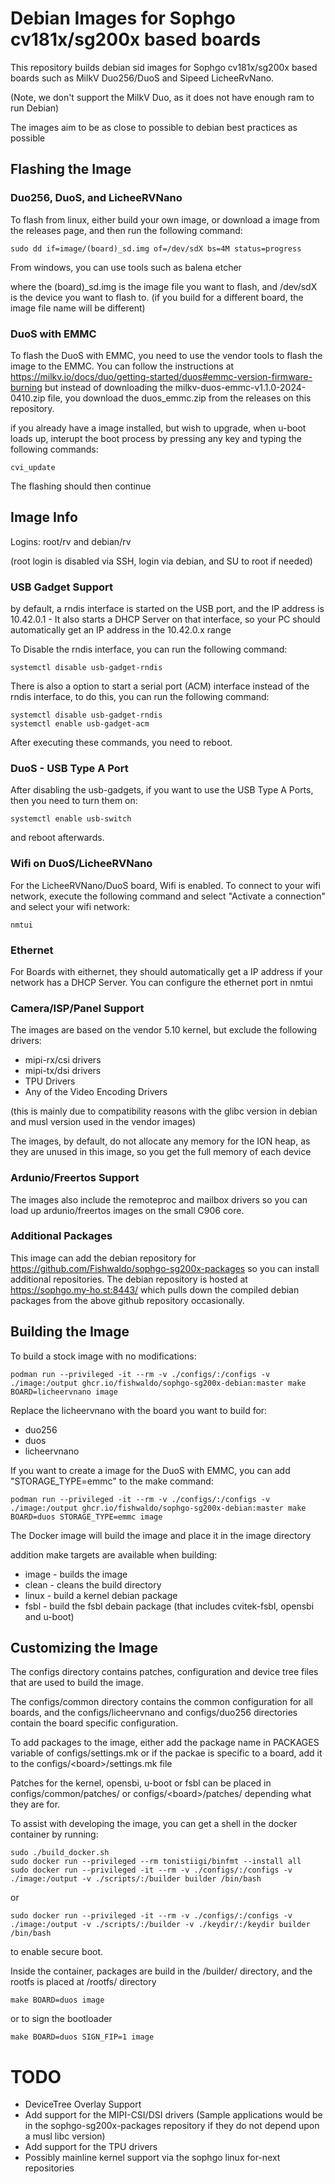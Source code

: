# Debian Images for Sophgo cv181x/sg200x based boards 
This repository builds debian sid images for Sophgo cv181x/sg200x based boards such as MilkV Duo256/DuoS and Sipeed LicheeRvNano.

(Note, we don't support the MilkV Duo, as it does not have enough ram to run Debian)

The images aim to be as close to possible to debian best practices as possible

## Flashing the Image

### Duo256, DuoS, and LicheeRVNano
To flash from linux, either build your own image, or download a image from the releases page, and then run the following command:
```
sudo dd if=image/(board)_sd.img of=/dev/sdX bs=4M status=progress
```

From windows, you can use tools such as balena etcher

where the (board)_sd.img is the image file you want to flash, and /dev/sdX is the device you want to flash to.
(if you build for a different board, the image file name will be different)

### DuoS with EMMC
To flash the DuoS with EMMC, you need to use the vendor tools to flash the image to the EMMC. You can follow the
instructions at https://milkv.io/docs/duo/getting-started/duos#emmc-version-firmware-burning but instead of downloading 
the  milkv-duos-emmc-v1.1.0-2024-0410.zip file, you download the duos_emmc.zip from the releases on this repository.

if you already have a image installed, but wish to upgrade, when u-boot loads up, interupt the boot process by pressing any
key and typing the following commands:
```
cvi_update
```

The flashing should then continue


## Image Info
Logins: root/rv and debian/rv

(root login is disabled via SSH, login via debian, and SU to root if needed)

### USB Gadget Support
by default, a rndis interface is started on the USB port, and the IP address is
10.42.0.1 - It also starts a DHCP Server on that interface, so your PC should automatically get an IP address in the 10.42.0.x range

To Disable the rndis interface, you can run the following command:
```
systemctl disable usb-gadget-rndis
```

There is also a option to start a serial port (ACM) interface instead of the rndis interface, to do this, you can run the following command:
```
systemctl disable usb-gadget-rndis
systemctl enable usb-gadget-acm
```

After executing these commands, you need to reboot.

### DuoS - USB Type A Port
After disabling the usb-gadgets, if you want to use the USB Type A Ports, then you need to turn them on:
```
systemctl enable usb-switch
```

and reboot afterwards. 

### Wifi on DuoS/LicheeRVNano
For the LicheeRVNano/DuoS board, Wifi is enabled. To connect to your wifi network, execute the following command and select "Activate a connection" and select your wifi network:
```
nmtui
```

### Ethernet
For Boards with eithernet, they should automatically get a IP address if your network has a DHCP Server. You can configure the 
ethernet port in nmtui

### Camera/ISP/Panel Support
The images are based on the vendor 5.10 kernel, but exclude the following drivers:
- mipi-rx/csi drivers
- mipi-tx/dsi drivers
- TPU Drivers
- Any of the Video Encoding Drivers

(this is mainly due to compatibility reasons with the glibc version in debian and musl version used in the vendor images)

The images, by default, do not allocate any memory for the ION heap, as they are unused in this image, so you get the full memory of each device

### Ardunio/Freertos Support
The images also include the remoteproc and mailbox drivers so you can load up ardunio/freertos images on the small C906 core. 

### Additional Packages
This image can add the debian repository for https://github.com/Fishwaldo/sophgo-sg200x-packages so you can install additional repositories. The debian repository is hosted at 
https://sophgo.my-ho.st:8443/ which pulls down the compiled debian packages from the above github repository occasionally.


## Building the Image
To build a stock image with no modifications:
```
podman run --privileged -it --rm -v ./configs/:/configs -v ./image:/output ghcr.io/fishwaldo/sophgo-sg200x-debian:master make BOARD=licheervnano image
```

Replace the licheervnano with the board you want to build for:
- duo256
- duos
- licheervnano

If you want to create a image for the DuoS with EMMC, you can add "STORAGE_TYPE=emmc" to the make command:
```
podman run --privileged -it --rm -v ./configs/:/configs -v ./image:/output ghcr.io/fishwaldo/sophgo-sg200x-debian:master make BOARD=duos STORAGE_TYPE=emmc image
```

The Docker image will build the image and place it in the image directory

addition make targets are available when building:
- image - builds the image
- clean - cleans the build directory
- linux - build a kernel debian package
- fsbl - build the fsbl debain package (that includes cvitek-fsbl, opensbi and u-boot)

## Customizing the Image
The configs directory contains patches, configuration and device tree files that are used to build the image.

The configs/common directory contains the common configuration for all boards, and the configs/licheervnano and configs/duo256 directories contain the board specific configuration.

To add packages to the image, either add the package name in PACKAGES variable of configs/settings.mk or if the packae is specific to a board, add it to the configs/\<board\>/settings.mk file

Patches for the kernel, opensbi, u-boot or fsbl can be placed in configs/common/patches/ or configs/\<board\>/patches/ depending what they are for.

To assist with developing the image, you can get a shell in the docker container by running:
```
sudo ./build_docker.sh
sudo docker run --privileged --rm tonistiigi/binfmt --install all
sudo docker run --privileged -it --rm -v ./configs/:/configs -v ./image:/output -v ./scripts/:/builder builder /bin/bash
```
or 
```
sudo docker run --privileged -it --rm -v ./configs/:/configs -v ./image:/output -v ./scripts/:/builder -v ./keydir/:/keydir builder /bin/bash
```
to enable secure boot.

Inside the container, packages are build in the /builder/ directory, and the rootfs is placed at /rootfs/ directory
```
make BOARD=duos image
```
or to sign the bootloader
```
make BOARD=duos SIGN_FIP=1 image
```

# TODO
- DeviceTree Overlay Support
- Add support for the MIPI-CSI/DSI drivers (Sample applications would be in the sophgo-sg200x-packages repository if they do not depend upon a musl libc version)
- Add support for the TPU drivers
- Possibly mainline kernel support via the sophgo linux for-next repositories
